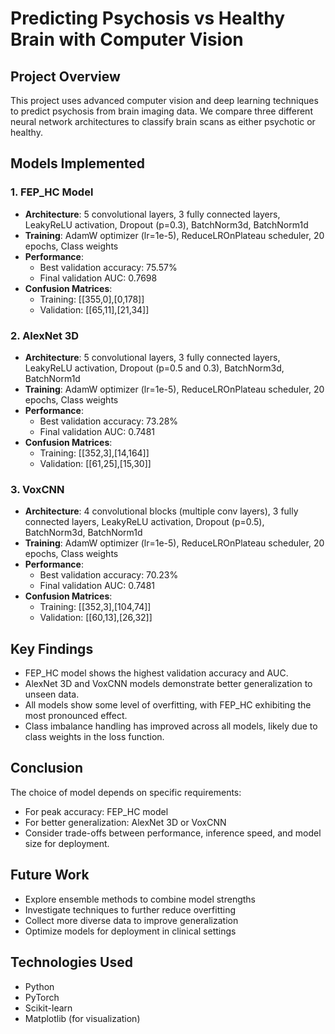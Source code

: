 # Predicting Psychosis vs Healthy Brain with Computer Vision

## Project Overview
This project uses advanced computer vision and deep learning techniques to predict psychosis from brain imaging data. We compare three different neural network architectures to classify brain scans as either psychotic or healthy.

## Models Implemented

### 1. FEP_HC Model
- **Architecture**: 5 convolutional layers, 3 fully connected layers, LeakyReLU activation, Dropout (p=0.3), BatchNorm3d, BatchNorm1d
- **Training**: AdamW optimizer (lr=1e-5), ReduceLROnPlateau scheduler, 20 epochs, Class weights
- **Performance**: 
  - Best validation accuracy: 75.57%
  - Final validation AUC: 0.7698
- **Confusion Matrices**:
  - Training: [[355,0],[0,178]]
  - Validation: [[65,11],[21,34]]

### 2. AlexNet 3D
- **Architecture**: 5 convolutional layers, 3 fully connected layers, LeakyReLU activation, Dropout (p=0.5 and 0.3), BatchNorm3d, BatchNorm1d
- **Training**: AdamW optimizer (lr=1e-5), ReduceLROnPlateau scheduler, 20 epochs, Class weights
- **Performance**:
  - Best validation accuracy: 73.28%
  - Final validation AUC: 0.7481
- **Confusion Matrices**:
  - Training: [[352,3],[14,164]]
  - Validation: [[61,25],[15,30]]

### 3. VoxCNN
- **Architecture**: 4 convolutional blocks (multiple conv layers), 3 fully connected layers, LeakyReLU activation, Dropout (p=0.5), BatchNorm3d, BatchNorm1d
- **Training**: AdamW optimizer (lr=1e-5), ReduceLROnPlateau scheduler, 20 epochs, Class weights
- **Performance**:
  - Best validation accuracy: 70.23%
  - Final validation AUC: 0.7481
- **Confusion Matrices**:
  - Training: [[352,3],[104,74]]
  - Validation: [[60,13],[26,32]]

## Key Findings
- FEP_HC model shows the highest validation accuracy and AUC.
- AlexNet 3D and VoxCNN models demonstrate better generalization to unseen data.
- All models show some level of overfitting, with FEP_HC exhibiting the most pronounced effect.
- Class imbalance handling has improved across all models, likely due to class weights in the loss function.

## Conclusion
The choice of model depends on specific requirements:
- For peak accuracy: FEP_HC model
- For better generalization: AlexNet 3D or VoxCNN
- Consider trade-offs between performance, inference speed, and model size for deployment.

## Future Work
- Explore ensemble methods to combine model strengths
- Investigate techniques to further reduce overfitting
- Collect more diverse data to improve generalization
- Optimize models for deployment in clinical settings

## Technologies Used
- Python
- PyTorch
- Scikit-learn
- Matplotlib (for visualization)

